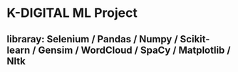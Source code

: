 # K-DIGITAL ML Project
## libraray: Selenium / Pandas / Numpy / Scikit-learn / Gensim / WordCloud / SpaCy / Matplotlib / Nltk
